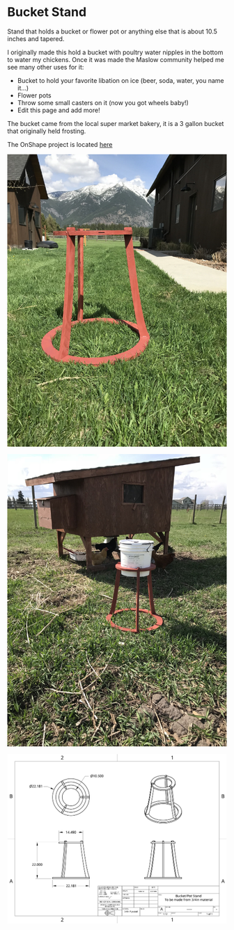 # Bucket Stand 

Stand that holds a bucket or flower pot or anything else that is about 10.5 inches and tapered.

I originally made this hold a bucket with poultry water nipples in the bottom to water my chickens. Once it was made the Maslow community helped me see many other uses for it: 
 * Bucket to hold your favorite libation on ice (beer, soda, water, you name it...)  
 * Flower pots  
 * Throw some small casters on it (now you got wheels baby!)  
 * Edit this page and add more!  

The bucket came from the local super market bakery, it is a 3 gallon bucket that originally held frosting. 

The OnShape project is located [here](https://cad.onshape.com/documents/ca79b2b8f1bc36a8b472907d/w/5a8ed990cfd5acc257062838/e/974068277cd30dcdeee1d4db)


![alt text](https://raw.githubusercontent.com/MaslowCommunityGarden/Bucket-Stand-/master/IMG_2873.jpg)

![alt text](https://raw.githubusercontent.com/MaslowCommunityGarden/Bucket-Stand-/master/IMG_2876.jpg)

![alt text](https://raw.githubusercontent.com/MaslowCommunityGarden/Bucket-Stand-/master/Bucket%20Stand%20Drawing.jpg)
